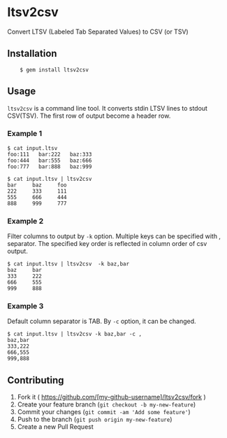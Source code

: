 # ltsv2csv

Convert LTSV (Labeled Tab Separated Values) to CSV (or TSV)

## Installation

```
    $ gem install ltsv2csv
```

## Usage

`ltsv2csv` is a command line tool. It converts stdin LTSV lines to stdout CSV(TSV). The first row of output become a header row.

### Example 1

```
$ cat input.ltsv
foo:111   bar:222   baz:333
foo:444   bar:555   baz:666
foo:777   bar:888   baz:999

$ cat input.ltsv | ltsv2csv 
bar     baz     foo
222     333     111
555     666     444
888     999     777
```

### Example 2

Filter columns to output by `-k` option. Multiple keys can be specified with , separator. The specified key order is reflected in column order of csv output.

```
$ cat input.ltsv | ltsv2csv  -k baz,bar
baz     bar
333     222
666     555
999     888
```

### Example 3

Default column separator is TAB. By `-c` option, it can be changed.

```
$ cat input.ltsv | ltsv2csv -k baz,bar -c ,
baz,bar
333,222
666,555
999,888
```



## Contributing

1. Fork it ( https://github.com/[my-github-username]/ltsv2csv/fork )
2. Create your feature branch (`git checkout -b my-new-feature`)
3. Commit your changes (`git commit -am 'Add some feature'`)
4. Push to the branch (`git push origin my-new-feature`)
5. Create a new Pull Request
